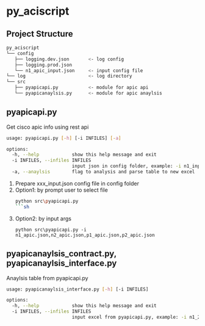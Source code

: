 # py_aciscript

## Project Structure

```sh
py_aciscript
└── config
   ├── logging.dev.json       <- log config
   ├── logging.prod.json
   └── n1_apic_input.json     <- input config file
└── log                       <- log directory
└── src
   ├── pyapicapi.py           <- module for apic api
   └── pyapicanaylsis.py      <- module for apic anaylsis
```

## pyapicapi.py

Get cisco apic info using rest api

```sh
usage: pyapicapi.py [-h] [-i INFILES] [-a]

options:
  -h, --help            show this help message and exit
  -i INFILES, --infiles INFILES
                        input json in config folder, example: -i n1_input.json,n2_input.json,n3_input.json
  -a, --anaylsis        flag to analysis and parse table to new excel
```

1. Prepare xxx_input.json config file in config folder
2. Option1: by prompt user to select file
   ````sh
   python src\pyapicapi.py
   ```sh
   ````
3. Option2: by input args
   ```
   python src\pyapicapi.py -i n1_apic.json,n2_apic.json,p1_apic.json,p2_apic.json
   ```

## pyapicanaylsis_contract.py, pyapicanaylsis_interface.py

Anaylsis table from pyapicapi.py

```sh
usage: pyapicanaylsis_interface.py [-h] [-i INFILES]

options:
  -h, --help            show this help message and exit
  -i INFILES, --infiles INFILES
                        input excel from pyapicapi.py, example: -i n1_20240101.xlsx
```
